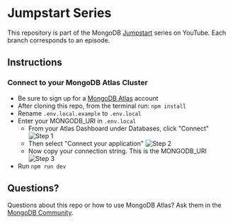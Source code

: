 # Jumpstart Series

This repository is part of the MongoDB [Jumpstart](https://www.youtube.com/playlist?list=PL4RCxklHWZ9v2lcat4oEVGQhZg6r4IQGV) series on YouTube. Each branch corresponds to an episode. 

## Instructions

### Connect to your MongoDB Atlas Cluster

- Be sure to sign up for a [MongoDB Atlas](https://www.mongodb.com/cloud/atlas/register) account
- After cloning this repo, from the terminal run: `npm install`
- Rename `.env.local.example` to `.env.local`
- Enter your MONGODB_URI in `.env.local`
  - From your Atlas Dashboard under Databases, click "Connect"
  ![Step 1](/readme_img/1.png)
  - Then select "Connect your application"
  ![Step 2](/readme_img/2.png)
  - Now copy your connection string. This is the MONGODB_URI
  ![Step 3](/readme_img/3.png)
- Run `npm run dev`

## Questions?

Questions about this repo or how to use MongoDB Atlas?  Ask them in the [MongoDB Community](https://community.mongodb.com).